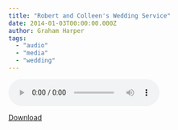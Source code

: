 ```yaml
---
title: "Robert and Colleen's Wedding Service"
date: 2014-01-03T00:00:00.000Z
author: Graham Harper
tags:
  - "audio"
  - "media"
  - "wedding"
---
```


<audio controls src="https://f001.backblazeb2.com/file/harperfamily-media/robert-and-colleens-wedding-service.mp3"></audio>

[Download](https://f001.backblazeb2.com/file/harperfamily-media/robert-and-colleens-wedding-service.mp3)
